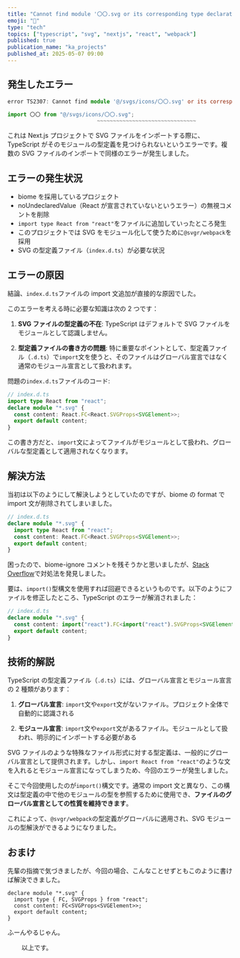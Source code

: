 ```yaml
---
title: "Cannot find module '〇〇.svg or its corresponding type declarations の解決"
emoji: "🎨"
type: "tech"
topics: ["typescript", "svg", "nextjs", "react", "webpack"]
published: true
publication_name: "ka_projects"
published_at: 2025-05-07 09:00
---
```


## 発生したエラー

```typescript
error TS2307: Cannot find module '@/svgs/icons/〇〇.svg' or its corresponding type declarations.

import 〇〇 from "@/svgs/icons/〇〇.svg";
                            ~~~~~~~~~~~~~~~~~~~~~~~~~~~~~~~
```

これは Next.js プロジェクトで SVG ファイルをインポートする際に、TypeScript がそのモジュールの型定義を見つけられないというエラーです。複数の SVG ファイルのインポートで同様のエラーが発生しました。

## エラーの発生状況

- biome を採用しているプロジェクト
- noUndeclaredValue（React が宣言されていないというエラー）の無視コメントを削除
- `import type React from "react"`をファイルに追加していったところ発生
- このプロジェクトでは SVG をモジュール化して使うために`@svgr/webpack`を採用
- SVG の型定義ファイル（`index.d.ts`）が必要な状況

## エラーの原因

結論、`index.d.ts`ファイルの import 文追加が直接的な原因でした。

このエラーを考える時に必要な知識は次の 2 つです：

1. **SVG ファイルの型定義の不在**: TypeScript はデフォルトで SVG ファイルをモジュールとして認識しません。

2. **型定義ファイルの書き方の問題**: 特に重要なポイントとして、型定義ファイル（`.d.ts`）で`import`文を使うと、そのファイルはグローバル宣言ではなく通常のモジュール宣言として扱われます。

問題の`index.d.ts`ファイルのコード:

```typescript
// index.d.ts
import type React from "react";
declare module "*.svg" {
  const content: React.FC<React.SVGProps<SVGElement>>;
  export default content;
}
```

この書き方だと、`import`文によってファイルがモジュールとして扱われ、グローバルな型定義として適用されなくなります。

## 解決方法

当初は以下のようにして解決しようとしていたのですが、biome の format で import 文が削除されてしまいました。

```typescript
// index.d.ts
declare module "*.svg" {
  import type React from "react";
  const content: React.FC<React.SVGProps<SVGElement>>;
  export default content;
}
```

困ったので、biome-ignore コメントを残そうかと思いましたが、[Stack Overflow](https://stackoverflow.com/questions/39040108/import-class-in-definition-file-d-ts#answer-51114250)で対処法を発見しました。

要は、`import()`型構文を使用すれば回避できるというものです。以下のようにファイルを修正したところ、TypeScript のエラーが解消されました：

```typescript
// index.d.ts
declare module "*.svg" {
  const content: import("react").FC<import("react").SVGProps<SVGElement>>;
  export default content;
}
```

## 技術的解説

TypeScript の型定義ファイル（`.d.ts`）には、グローバル宣言とモジュール宣言の 2 種類があります：

1. **グローバル宣言**: `import`文や`export`文がないファイル。プロジェクト全体で自動的に認識される

2. **モジュール宣言**: `import`文や`export`文があるファイル。モジュールとして扱われ、明示的にインポートする必要がある

SVG ファイルのような特殊なファイル形式に対する型定義は、一般的にグローバル宣言として提供されます。しかし、`import React from "react"`のような文を入れるとモジュール宣言になってしまうため、今回のエラーが発生しました。

そこで今回使用したのが`import()`構文です。通常の import 文と異なり、この構文は型定義の中で他のモジュールの型を参照するために使用でき、**ファイルのグローバル宣言としての性質を維持できます**。

これによって、`@svgr/webpack`の型定義がグローバルに適用され、SVG モジュールの型解決ができるようになりました。

## おまけ

先輩の指摘で気づきましたが、今回の場合、こんなことせずともこのように書けば解決できました。

```tsx
declare module "*.svg" {
  import type { FC, SVGProps } from "react";
  const content: FC<SVGProps<SVGElement>>;
  export default content;
}
```

ふーんやるじゃん。

&nbsp;
&nbsp;
&nbsp;
&nbsp;
以上です。
